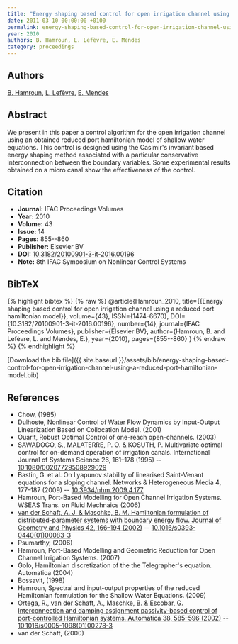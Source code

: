 ```yaml
---
title: "Energy shaping based control for open irrigation channel using a reduced port hamiltonian model"
date: 2011-03-10 00:00:00 +0100
permalink: energy-shaping-based-control-for-open-irrigation-channel-using-a-reduced-port-hamiltonian-model
year: 2010
authors: B. Hamroun, L. Lefèvre, E. Mendes
category: proceedings
---
```

 
## Authors
[B. Hamroun](authors/boussad-hamroun), [L. Lefèvre](authors/laurent-lefevre), [E. Mendes](authors/eduardo-mendes)
 
## Abstract
We present in this paper a control algorithm for the open irrigation channel using an obtained reduced port hamiltonian model of shallow water equations. This control is designed using the Casimir's invariant based energy shaping method associated with a particular conservative interconnection between the boundary variables. Some experimental results obtained on a micro canal show the effectiveness of the control.
 
## Citation
- **Journal:** IFAC Proceedings Volumes
- **Year:** 2010
- **Volume:** 43
- **Issue:** 14
- **Pages:** 855--860
- **Publisher:** Elsevier BV
- **DOI:** [10.3182/20100901-3-it-2016.00196](https://doi.org/10.3182/20100901-3-it-2016.00196)
- **Note:** 8th IFAC Symposium on Nonlinear Control Systems
 
## BibTeX
{% highlight bibtex %}
{% raw %}
@article{Hamroun_2010,
  title={{Energy shaping based control for open irrigation channel using a reduced port hamiltonian model}},
  volume={43},
  ISSN={1474-6670},
  DOI={10.3182/20100901-3-it-2016.00196},
  number={14},
  journal={IFAC Proceedings Volumes},
  publisher={Elsevier BV},
  author={Hamroun, B. and Lefèvre, L. and Mendes, E.},
  year={2010},
  pages={855--860}
}
{% endraw %}
{% endhighlight %}
 
[Download the bib file]({{ site.baseurl }}/assets/bib/energy-shaping-based-control-for-open-irrigation-channel-using-a-reduced-port-hamiltonian-model.bib)
 
## References
- Chow, (1985)
- Dulhoste, Nonlinear Control of Water Flow Dynamics by Input-Output Linearization Based on Collocation Model. (2001)
- Ouarit, Robust Optimal Control of one-reach open-channels. (2003)
- SAWADOGO, S., MALATERRE, P. O. & KOSUTH, P. Multivariate optimal control for on-demand operation of irrigation canals. International Journal of Systems Science 26, 161–178 (1995) -- [10.1080/00207729508929029](https://doi.org/10.1080/00207729508929029)
- Bastin, G. et al. On Lyapunov stability of linearised Saint-Venant equations for a sloping channel. Networks &amp; Heterogeneous Media 4, 177–187 (2009) -- [10.3934/nhm.2009.4.177](https://doi.org/10.3934/nhm.2009.4.177)
- Hamroun, Port-Based Modelling for Open Channel Irrigation Systems. WSEAS Trans. on Fluid Mechnaics (2006)
- [van der Schaft, A. J. & Maschke, B. M. Hamiltonian formulation of distributed-parameter systems with boundary energy flow. Journal of Geometry and Physics 42, 166–194 (2002)](hamiltonian-formulation-of-distributed-parameter-systems-with-boundary-energy-flow) -- [10.1016/s0393-0440(01)00083-3](https://doi.org/10.1016/s0393-0440(01)00083-3)
- Psumarthy, (2006)
- Hamroun, Port-Based Modelling and Geometric Reduction for Open Channel Irrigation Systems. (2007)
- Golo, Hamiltonian discretization of the the Telegrapher's equation. Automatica (2004)
- Bossavit, (1998)
- Hamroun, Spectral and input-output properties of the reduced Hamiltonian formulation for the Shallow Water Equations. (2009)
- [Ortega, R., van der Schaft, A., Maschke, B. & Escobar, G. Interconnection and damping assignment passivity-based control of port-controlled Hamiltonian systems. Automatica 38, 585–596 (2002)](interconnection-and-damping-assignment-passivity-based-control-of-port-controlled-hamiltonian-systems) -- [10.1016/s0005-1098(01)00278-3](https://doi.org/10.1016/s0005-1098(01)00278-3)
- van der Schaft, (2000)

